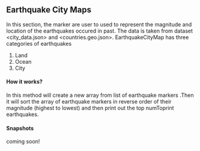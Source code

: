 ## Earthquake City Maps

In this section, the marker are user to used to represent the magnitude and location of the earthquakes occured in past. The data is taken from dataset <city_data.json> and <countries.geo.json>.
EarthquakeCityMap has three categories of earthquakes
1. Land
2. Ocean
3. City

#### How it works?
In this method will create a new array from list of earthquake markers .Then it will sort the array of earthquake markers in reverse order of their magnitude (highest to lowest) and then print out the top numToprint earthquakes. 

#### Snapshots 
coming soon!
